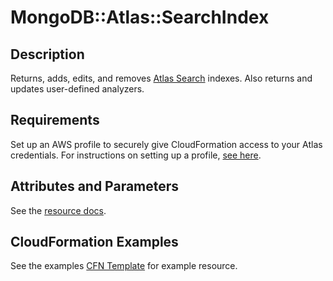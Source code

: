 # MongoDB::Atlas::SearchIndex

## Description
Returns, adds, edits, and removes [Atlas Search](https://www.mongodb.com/docs/atlas/reference/api-resources-spec/#tag/Teams) indexes.
Also returns and updates user-defined analyzers.

## Requirements

Set up an AWS profile to securely give CloudFormation access to your Atlas credentials.
For instructions on setting up a profile, [see here](/README.md#mongodb-atlas-api-keys-credential-management).

## Attributes and Parameters

See the [resource docs](./docs/README.md).

## CloudFormation Examples

See the examples [CFN Template](/examples/searchIndex.json) for example resource.
